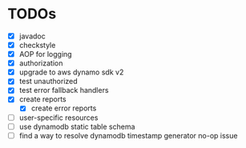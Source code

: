 # TODOs

- [x] javadoc
- [x] checkstyle
- [x] AOP for logging
- [x] authorization
- [x] upgrade to aws dynamo sdk v2
- [x] test unauthorized
- [x] test error fallback handlers
- [x] create reports
  - [x] create error reports
- [ ] user-specific resources
- [ ] use dynamodb static table schema
- [ ] find a way to resolve dynamodb timestamp generator no-op issue
